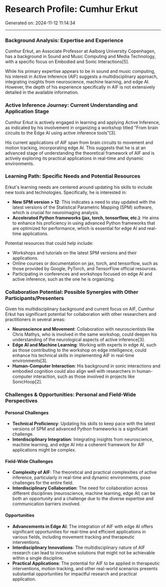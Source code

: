 # Research Profile: Cumhur Erkut

Generated on: 2024-11-12 11:14:34

---

### Background Analysis: Expertise and Experience

Cumhur Erkut, an Associate Professor at Aalborg University Copenhagen, has a background in Sound and Music Computing and Media Technology, with a specific focus on Embodied and Sonic Interactions[5].

While his primary expertise appears to be in sound and music computing, his interest in Active Inference (AIF) suggests a multidisciplinary approach, integrating insights from neuroscience, machine learning, and edge AI. However, the depth of his experience specifically in AIF is not extensively detailed in the available information.

### Active Inference Journey: Current Understanding and Application Stage

Cumhur Erkut is actively engaged in learning and applying Active Inference, as indicated by his involvement in organizing a workshop titled "From brain circuits to the Edge AI using active inference tools"[3].

His current applications of AIF span from brain circuits to movement and motion tracking, incorporating edge AI. This suggests that he is at an advanced stage of understanding the theoretical framework of AIF and is actively exploring its practical applications in real-time and dynamic environments.

### Learning Path: Specific Needs and Potential Resources

Erkut's learning needs are centered around updating his skills to include new tools and technologies. Specifically, he is interested in:

- **New SPM version > 12**: This indicates a need to stay updated with the latest versions of the Statistical Parametric Mapping (SPM) software, which is crucial for neuroimaging analysis.
- **Accelerated Python frameworks (jax, torch, tensorflow, etc.)**: He aims to enhance his proficiency in using advanced Python frameworks that are optimized for performance, which is essential for edge AI and real-time applications.

Potential resources that could help include:
- Workshops and tutorials on the latest SPM versions and their applications.
- Online courses or documentation on jax, torch, and tensorflow, such as those provided by Google, PyTorch, and TensorFlow official resources.
- Participating in conferences and workshops focused on edge AI and active inference, such as the one he is organizing.

### Collaboration Potential: Possible Synergies with Other Participants/Presenters

Given his multidisciplinary background and current focus on AIF, Cumhur Erkut has significant potential for collaboration with other researchers and practitioners in several areas:

- **Neuroscience and Movement**: Collaboration with neuroscientists like Chris Mathys, who is involved in the same workshop, could deepen his understanding of the neurological aspects of active inference[3].
- **Edge AI and Machine Learning**: Working with experts in edge AI, such as those contributing to the workshop on edge intelligence, could enhance his technical skills in implementing AIF in real-time environments[3].
- **Human-Computer Interaction**: His background in sonic interactions and embodied cognition could also align well with researchers in human-computer interaction, such as those involved in projects like SonicHoop[2].

### Challenges & Opportunities: Personal and Field-Wide Perspectives

#### Personal Challenges
- **Technical Proficiency**: Updating his skills to keep pace with the latest versions of SPM and advanced Python frameworks is a significant challenge.
- **Interdisciplinary Integration**: Integrating insights from neuroscience, machine learning, and edge AI into a coherent framework for AIF applications might be complex.

#### Field-Wide Challenges
- **Complexity of AIF**: The theoretical and practical complexities of active inference, particularly in real-time and dynamic environments, pose challenges for the entire field.
- **Interdisciplinary Collaboration**: The need for collaboration across different disciplines (neuroscience, machine learning, edge AI) can be both an opportunity and a challenge due to the diverse expertise and communication barriers involved.

#### Opportunities
- **Advancements in Edge AI**: The integration of AIF with edge AI offers significant opportunities for real-time and efficient applications in various fields, including movement tracking and therapeutic interventions.
- **Interdisciplinary Innovations**: The multidisciplinary nature of AIF research can lead to innovative solutions that might not be achievable within a single discipline.
- **Practical Applications**: The potential for AIF to be applied in therapeutic interventions, motion tracking, and other real-world scenarios presents substantial opportunities for impactful research and practical application.